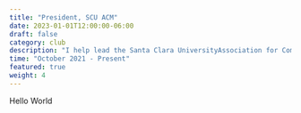 ```yaml
---
title: "President, SCU ACM"
date: 2023-01-01T12:00:00-06:00
draft: false
category: club
description: "I help lead the Santa Clara UniversityAssociation for Computing Machinery, which organizes weekly workshops, hackathons, and industry speaker events."
time: "October 2021 - Present"
featured: true
weight: 4
---
```

Hello World